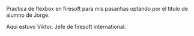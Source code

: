 Practica de flexbox en firesoft para mis pasantias optando por el titulo de alumno de Jorge.

Aqui estuvo Viktor, Jefe de firesoft international.
